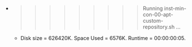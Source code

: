 * >>>>>>>>> Running inst-min-con-00-apt-custom-repository.sh ...
  * Disk size = 626420K. Space Used = 6576K. Runtime = 00:00:00:05.

